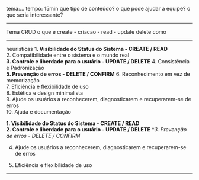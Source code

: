 tema:...
tempo: 15min
que tipo de conteúdo?
o que pode ajudar a equipe?
o que seria interessante?


---

Tema
	CRUD
		o que é
			create - criacao - 
			read - 
			update
			delete
		como

---


 heuristicas
	**1. Visibilidade do Status do Sistema - CREATE / READ**  
	2. Compatibilidade entre o sistema e o mundo real  
	**3. Controle e liberdade para o usuário - UPDATE / DELETE**
	4. Consistência e Padronização  
	**5. Prevenção de erros - DELETE / CONFIRM**
	6. Reconhecimento em vez de memorização  
	7. Eficiência e flexibilidade de uso  
	8. Estética e design minimalista  
	9. Ajude os usuários a reconhecerem, diagnosticarem e recuperarem-se de erros  
	10. Ajuda e documentação


**1. Visibilidade do Status do Sistema - CREATE / READ**  
**2. Controle e liberdade para o usuário - UPDATE / DELETE**
**3. Prevenção de erros - DELETE / CONFIRM*

4. Ajude os usuários a reconhecerem, diagnosticarem e recuperarem-se de erros

5. Eficiência e flexibilidade de uso 


---


